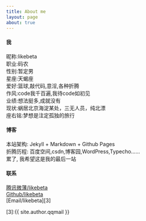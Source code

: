 ```yaml
---
title: About me
layout: page
about: true
---
```


#### 我

昵称:likebeta  
职业:码农  
性别:暂定男  
星座:天蝎座  
爱好:篮球,敲代码,意淫,各种折腾  
作风:code我千百遍,我待code如初见  
业绩:想法挺多,成就没有  
现状:蜗居北京海淀某处，三无人员，纯北漂  
座右铭:梦想是注定孤独的旅行

#### 博客

本站架构: Jekyll + Markdown + Github Pages  
折腾历程: 百度空间,csdn,博客园,WordPress,Typecho......  
累了, 我希望这是我的最后一站

#### 联系

[腾讯微薄/likebeta][1]  
[Github/likebeta][2]  
[Email/likebeta][3]


[1]:http://t.qq.com/likebeta
[2]:https://github.com/likebeta
[3]:{{ site.author.qqmail }}


